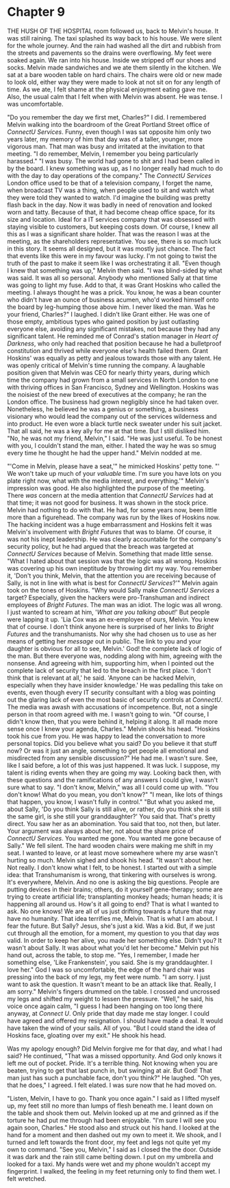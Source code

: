 
# Chapter 9

<span class="firstLetter">T</span>HE HUSH OF THE HOSPITAL room followed us, back to Melvin's house. It was still raining. The taxi splashed its way back to his house. We were silent for the whole journey. And the rain had washed all the dirt and rubbish from the streets and pavements so the drains were overflowing. My feet were soaked again. We ran into his house. Inside we stripped off our shoes and socks. Melvin made sandwiches and we ate them silently in the kitchen. We sat at a bare wooden table on hard chairs. The chairs were old or new made to look old, either way they were made to look at not sit on for any length of time. As we ate, I felt shame at the physical enjoyment eating gave me. Also, the usual calm that I felt when with Melvin was absent. He was tense. I was uncomfortable.

<!-- Check time line -->
"Do you remember the day we first met, Charles?" I did. I remembered Melvin walking into the boardroom of the Great Portland Street office of *ConnectU Services*. Funny, even though I was sat opposite him only two years later, my memory of him that day was of a taller, younger, more vigorous man. That man was busy and irritated at the invitation to that meeting. "I do remember, Melvin, I remember you being particularly harassed." "I was busy. The world had gone to shit and I had been called in by the board. I knew something was up, as I no longer really had much to do with the day to day operations of the company."
    The *ConnectU Services* London office used to be that of a television company, I forget the name, when broadcast TV was a thing, when people used to sit and watch what they were told they wanted to watch. I'd imagine the building was pretty flash back in the day. Now it was badly in need of renovation and looked worn and tatty. Because of that, it had become cheap office space, for its size and location. Ideal for a IT services company that was obsessed with staying visible to customers, but keeping costs down. Of course, I knew all this as I was a significant share holder. That was the reason I was at the meeting, as the shareholders representative. You see, there is so much luck in this story. It seems all designed, but it was mostly just chance. The fact that events like this were in my favour was lucky. I'm not going to twist the truth of the past to make it seem like I was orchestrating it all.
    "Even though I knew that something was up," Melvin then said. "I was blind-sided by what was said. It was all so personal. Anybody who mentioned Sally at that time was going to light my fuse. Add to that, it was Grant Hoskins who called the meeting. I always thought he was a prick. You know, he was a bean counter who didn't have an ounce of business acumen, who'd worked himself onto the board by leg-humping those above him. I never liked the man. Was he your friend, Charles?" 
    I laughed. I didn't like Grant either. He was one of those empty, ambitious types who gained position by just outlasting everyone else, avoiding any significant mistakes, not because they had any significant talent. He reminded me of Conrad's station manager in *Heart of Darkness*, who only had reached that position because he had a bulletproof constitution and thrived while everyone else's health failed them. Grant Hoskins' was equally as petty and jealous towards those with any talent. He was openly critical of Melvin's time running the company. A laughable position given that Melvin was CEO for nearly thirty years, during which time the company had grown from a small services in North London to one with thriving offices in San Francisco, Sydney and Wellington. Hoskins was the noisiest of the new breed of executives at the company; he ran the London office. The business had grown negligibly since he had taken over. Nonetheless, he believed he was a genius or something, a business visionary who would lead the company out of the services wilderness and into product. He even wore a black turtle neck sweater under his suit jacket. That all said, he was a key ally for me at that time. But I still disliked him. "No, he was not my friend, Melvin," I said. "He was just useful. To be honest with you, I couldn't stand the man, either. I hated the way he was so smug every time he thought he had the upper hand." Melvin nodded at me. 

"'Come in Melvin, please have a seat,'" he mimicked Hoskins' petty tone. "' We won't take up much of your *valuable* time. I'm sure you have lots on you plate right now, what with the media interest, and everything.'" Melvin's impression was good. He also highlighted the purpose of the meeting. There *was* concern at the media attention that *ConnectU Services* had at that time; it was not good for business. It was shown in the stock price. Melvin had nothing to do with that. He had, for some years now, been little more than a figurehead. The company was run by the likes of Hoskins now. The hacking incident was a huge embarrassment and Hoskins felt it was Melvin's involvement with *Bright Futures* that was to blame. Of course, it was not his inept leadership. He was clearly accountable for the company's security policy, but he had argued that the breach was targeted at *ConnectU Services* because of Melvin. Something that made little sense.
    "What I hated about that session was that the logic was all wrong. Hoskins was covering up his own ineptitude by throwing dirt my way. You remember it, 'Don't you think, Melvin, that the attention you are receiving because of Sally, is not in line with what is best for *ConnectU Services*?'" Melvin again took on the tones of Hoskins. "Why would Sally make *ConnectU Services* a target? Especially, given the hackers were pro-Transhuman and indirect employees of *Bright Futures*. The man was an idiot. The logic was all wrong. I just wanted to scream at him, '*What are you talking about!*' But people were lapping it up. 'Lia Cox was an ex-employee of ours, Melvin. You knew that of course. I don't think anyone here is surprised of her links to *Bright Futures* and the transhumanists. Nor why she had chosen us to use as her means of getting her *message* out in public. The link to you and your daughter is obvious for all to see, Melvin.' God! the complete lack of logic of the man. But there everyone was, nodding along with him, agreeing with the nonsense. And agreeing with him, supporting him, when I pointed out the complete lack of security that led to the breach in the first place. 'I don't think that is relevant at all,' he said. 'Anyone can be hacked Melvin, especially when they have insider knowledge.' He was pedalling this take on events, even though every IT security consultant with a blog was pointing out the glaring lack of even the most basic of security controls at *ConnectU*. The media was awash with accusations of incompetence. But, not a single person in that room agreed with me. I wasn't going to win.
    "Of course, I didn't know then, that you were behind it, helping it along. It all made more sense once I knew your agenda, Charles." Melvin shook his head. "Hoskins took his cue from you. He was happy to lead the conversation to more personal topics. Did you believe what you said? Do you believe it that stuff now? Or was it just an angle, something to get people all emotional and misdirected from any sensible discussion?" 
    He had me. I wasn't sure. See, like I said before, a lot of this was just happened. It was luck. I suppose, my talent is riding events when they are going my way. Looking back then, with these questions and the ramifications of any answers I could give, I wasn't sure what to say. "I don't know, Melvin," was all I could come up with. 
    "You don't know! What do you mean, you don't know?" 
    "I mean, like lots of things that happen, you know, I wasn't fully in control." 
    "But what you asked me, about Sally, 'Do you think Sally is still alive, or rather, do you think she is still the same girl, is she still your granddaughter?' You said that. That's pretty direct. You saw her as an abomination. You said that too, not then, but later. Your argument was always about her, not about the share price of *ConnectU Services*. You wanted me gone. You wanted me gone because of Sally." 
    We fell silent. The hard wooden chairs were making me shift in my seat. I wanted to leave, or at least move somewhere where my arse wasn't hurting so much. Melvin sighed and shook his head.
    "It wasn't about her. Not really. I don't know what I felt, to be honest. I started out with a simple idea: that Transhumanism is wrong, that tinkering with ourselves is wrong. It's everywhere, Melvin. And no one is asking the big questions. People are putting devices in their brains; others, do it yourself gene-therapy; some are trying to create artificial life; transplanting monkey heads; human heads; it is happening all around us. How's it all going to end? That is what I wanted to ask. No one knows! We are all of us just drifting towards a future that may have no humanity. That idea terrifies me, Melvin. That is what I am about. I fear the future. But Sally? Jesus, she's just a kid. Was a kid. But, if we just cut through all the emotion, for a moment, my question to you that day *was* valid. In order to keep her alive, you made her something else. Didn't you? It wasn't about Sally. It was about what you'd let her become." 
    Melvin put his hand out, across the table, to stop me. "Yes, I remember, I made her something else, 'Like Frankenstein', you said. She is my granddaughter. I love her." 
    God I was so uncomfortable, the edge of the hard chair was pressing into the back of my legs, my feet were numb. "I am sorry. I just want to ask the question. It wasn't meant to be an attack like that. Really, I am sorry."
    Melvin's fingers drummed on the table. I crossed and uncrossed my legs and shifted my weight to lessen the pressure. "Well," he said, his voice once again calm, "I guess I had been hanging on too long there anyway, at *Connect U*. Only pride that day made me stay longer. I could have agreed and offered my resignation. I should have made a deal. It would have taken the wind of your sails. All of you. 
    "But I could stand the idea of Hoskins face, gloating over my exit." He shook his head. 

Was my apology enough? Did Melvin forgive me for that day, and what I had said? 
    He continued, "That was a missed opportunity. And God only knows it left me out of pocket. Pride. It's a terrible thing. Not knowing when you are beaten, trying to get that last punch in, but swinging at air. But God! That man just has such a punchable face, don't you think?" He laughed. 
    "Oh yes, that he does," I agreed. I felt elated. I was sure now that he had moved on.

"Listen, Melvin, I have to go. Thank you once again." I said as I lifted myself up, my feet still no more than lumps of flesh beneath me. I leant down on the table and shook them out. 
    Melvin looked up at me and grinned as if the torture he had put me through had been enjoyable. "I'm sure I will see you again soon, Charles." He stood also and struck out his hand. I looked at the hand for a moment and then dashed out my own to meet it. We shook, and I turned and left towards the front door, my feet and legs not quite yet my own to command. "See you, Melvin," I said as I closed the the door. 
    Outside it was dark and the rain still came belting down. I put on my umbrella and looked for a taxi. My hands were wet and my phone wouldn't accept my fingerprint. I walked, the feeling in my feet returning only to find them wet. I felt wretched.






